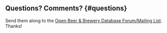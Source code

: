 
## Questions? Comments? {#questions}

Send them along to the
[Open Beer & Brewery Database Forum/Mailing List](http://groups.google.com/group/beerdb).
Thanks!
